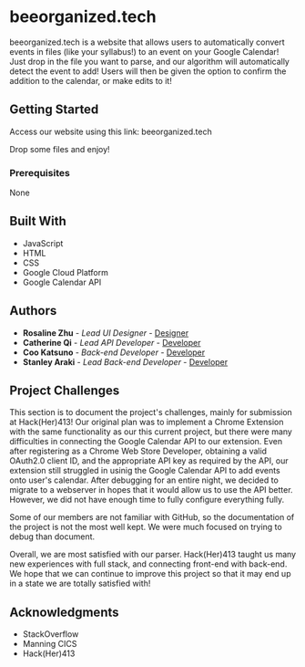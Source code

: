 # beeorganized.tech

beeorganized.tech is a website that allows users to automatically convert events in files (like your syllabus!) to an event on your Google Calendar! Just drop in the file you want to parse, and our algorithm will automatically detect the event to add! Users will then be given the option to confirm the addition to the calendar, or make edits to it!

<!-- Initially appeared on
[gist](https://gist.github.com/PurpleBooth/109311bb0361f32d87a2). But the page cannot open anymore so that is why I have moved it here.
 -->
 
## Getting Started

Access our website using this link: beeorganized.tech

Drop some files and enjoy!

### Prerequisites

None

<!-- ### Installing

A step by step series of examples that tell you how to get a development
environment running

Say what the step will be

    Give the example

And repeat

    until finished

End with an example of getting some data out of the system or using it
for a little demo

## Running the tests

Explain how to run the automated tests for this system

### Sample Tests

Explain what these tests test and why

    Give an example

### Style test

Checks if the best practices and the right coding style has been used.

    Give an example

## Deployment

Add additional notes to deploy this on a live system

## Built With

  - [Contributor Covenant](https://www.contributor-covenant.org/) - Used
    for the Code of Conduct
  - [Creative Commons](https://creativecommons.org/) - Used to choose
    the license

## Contributing

Please read [CONTRIBUTING.md](CONTRIBUTING.md) for details on our code
of conduct, and the process for submitting pull requests to us.

## Versioning

We use [Semantic Versioning](http://semver.org/) for versioning. For the versions
available, see the [tags on this
repository](https://github.com/PurpleBooth/a-good-readme-template/tags).
 -->
## Built With
  - JavaScript
  - HTML
  - CSS
  - Google Cloud Platform
  - Google Calendar API


## Authors

  - **Rosaline Zhu** - *Lead UI Designer* -
    [Designer](https://github.com/rosalinezhu)
  - **Catherine Qi** - *Lead API Developer* -
    [Developer](https://github.com/catherine-qi)
  - **Coo Katsuno** - *Back-end Developer* -
    [Developer](https://github.com/ckatsuno)
  - **Stanley Araki** - *Lead Back-end Developer* -
    [Developer](https://github.com/StanleyAraki)
    
## Project Challenges

This section is to document the project's challenges, mainly for submission at Hack(Her)413! Our original plan was to implement a Chrome Extension with the same functionality as our this current project, but there were many difficulties in connecting the Google Calendar API to our extension. Even after registering as a Chrome Web Store Developer, obtaining a valid OAuth2.0 client ID, and the appropriate API key as required by the API, our extension still struggled in usinig the Google Calendar API to add events onto user's calendar. After debugging for an entire night, we decided to migrate to a webserver in hopes that it would allow us to use the API better. However, we did not have enough time to fully configure everything fully.

Some of our members are not familiar with GitHub, so the documentation of the project is not the most well kept. We were much focused on trying to debug than document.

Overall, we are most satisfied with our parser. Hack(Her)413 taught us many new experiences with full stack, and connecting front-end with back-end. We hope that we can continue to improve this project so that it may end up in a state we are totally satisfied with!
  
## Acknowledgments

  - StackOverflow
  - Manning CICS
  - Hack(Her)413
